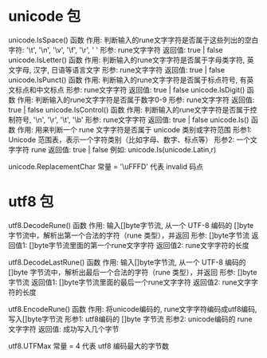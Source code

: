 # unicode 包
unicode.IsSpace()
    函数
    作用: 判断输入的rune文字字符是否属于这些列出的空白字符: '\t', '\n', '\v', '\f', '\r', ' '
    形参: rune文字字符
    返回值: true | false
unicode.IsLetter()
    函数
    作用: 判断输入的rune文字字符是否属于字母类字符, 英文字母, 汉字, 日语等语言文字
    形参: rune文字字符
    返回值: true | false
unicode.IsPunct()
    函数
    作用: 判断输入的rune文字字符是否属于标点符号, 有英文标点和中文标点
    形参: rune文字字符
    返回值: true | false
unicode.IsDigit()
    函数
    作用: 判断输入的rune文字字符是否属于数字0-9
    形参: rune文字字符
    返回值: true | false
unicode.IsControl()
    函数
    作用: 判断输入的rune文字字符是否属于控制符号, '\n', '\r', '\t', '\b'
    形参: rune文字字符
    返回值: true | false
unicode.Is()
    函数
    作用: 用来判断一个 rune 文字字符是否属于 unicode 类别或字符范围
    形参1: Unicode 范围表，表示一个字符类别（比如字母、数字、标点等）
    形参2: 一个文字字符 rune
    返回值: true | false
    例如: unicode.Is(unicode.Latin,r)

unicode.ReplacementChar
    常量
    = '\uFFFD' 代表 invalid 码点

# utf8 包
utf8.DecodeRune()
    函数
    作用: 输入[]byte字节流, 从一个 UTF-8 编码的 []byte 字节流中，解析出第一个合法的字符（rune 类型），并返回
    形参: []byte字节流
    返回值1: []byte字节流里面的第一个rune文字字符
    返回值2: rune文字字符的长度
    
utf8.DecodeLastRune()
    函数
    作用: 输入[]byte字节流, 从一个 UTF-8 编码的 []byte 字节流中，解析出最后一个合法的字符（rune 类型），并返回
    形参: []byte字节流
    返回值1: []byte字节流里面的最后一个rune文字字符
    返回值2: rune文字字符的长度  

utf8.EncodeRune()
    函数
    作用: 将unicode编码的, rune文字字符编码成utf8编码, 写入[]byte字节流
    形参1: utf8编码的 []byte 字节流
    形参2: unicode编码的 rune 文字字符
    返回值: 成功写入几个字节

utf8.UTFMax
    常量
    = 4        代表 utf8 编码最大的字节数